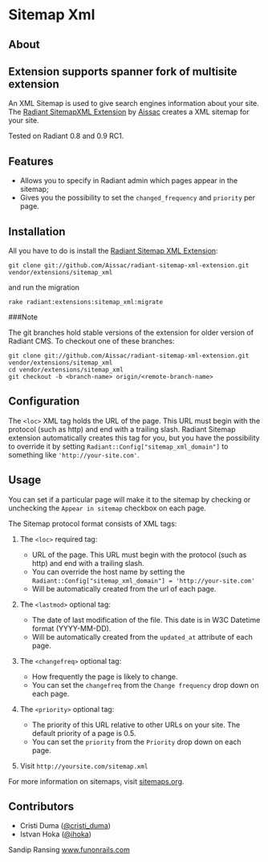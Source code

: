 Sitemap Xml
===

About
---
Extension supports spanner fork of multisite extension
---
An XML Sitemap is used to give search engines information about your site. The [Radiant SitemapXML Extension][rse] by [Aissac][ai] creates a XML sitemap for your site.

Tested on Radiant 0.8 and 0.9 RC1.

Features
---

* Allows you to specify in Radiant admin which pages appear in the sitemap;
* Gives you the possibility to set the `changed_frequency` and `priority` per page.

Installation
---

All you have to do is install the [Radiant Sitemap XML Extension][rse]:

    git clone git://github.com/Aissac/radiant-sitemap-xml-extension.git vendor/extensions/sitemap_xml

and run the migration 

    rake radiant:extensions:sitemap_xml:migrate

###Note

The git branches hold stable versions of the extension for older version of Radiant CMS. To checkout one of these branches:

    git clone git://github.com/Aissac/radiant-sitemap-xml-extension.git vendor/extensions/sitemap_xml
    cd vendor/extensions/sitemap_xml
    git checkout -b <branch-name> origin/<remote-branch-name>

Configuration
---

The `<loc>` XML tag holds the URL of the page. This URL must begin with the protocol (such as http) and end with a trailing slash. Radiant Sitemap extension automatically creates this tag for you, but you have the possibility to override it by setting `Radiant::Config["sitemap_xml_domain"]` to something like `'http://your-site.com'`.

Usage
---

You can set if a particular page will make it to the sitemap by checking or unchecking the `Appear in sitemap` checkbox on each page.

The Sitemap protocol format consists of XML tags:

1.  The `<loc>` required tag:
  
    -  URL of the page. This URL must begin with the protocol (such as http) and end with a trailing slash.
    -  You can override the host name by setting the `Radiant::Config["sitemap_xml_domain"] = 'http://your-site.com'`
    -  Will be automatically created from the url of each page.
    
2.  The `<lastmod>` optional tag:
  
    -  The date of last modification of the file. This date is in W3C Datetime format (YYYY-MM-DD).
    -  Will be automatically created from the `updated_at` attribute of each page.

3.  The `<changefreq>` optional tag:
  
    -  How frequently the page is likely to change.
    -  You can set the `changefreq` from the `Change frequency` drop down on each page.

4.  The `<priority>` optional tag:  
  
    -  The priority of this URL relative to other URLs on your site. The default priority of a page is 0.5.
    -  You can set the `priority` from the `Priority` drop down on each page.

5.  Visit `http://yoursite.com/sitemap.xml`

For more information on sitemaps, visit [sitemaps.org][sitemaps].

Contributors
---

* Cristi Duma ([@cristi_duma][cd])
* Istvan Hoka ([@ihoka][ih])

[sitemaps]: http://www.sitemaps.org/
[ai]: http://www.aissac.ro/
[rd]: http://radiantcms.org/
[rse]: http://blog.aissac.ro/radiant/sitemap-xml-extension/
[cd]: http://twitter.com/cristi_duma
[ih]: http://twitter.com/ihoka

Sandip Ransing
www.funonrails.com
